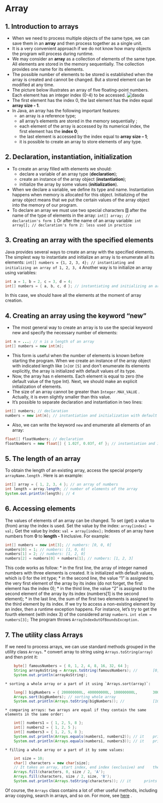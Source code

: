 # Array
## 1. Introduction to arrays
* When we need to process multiple objects of the same type, we can save them in an **array** and then process together as a single unit.
* It is a very convenient approach if we do not know how many objects the program will process during runtime.
* We may consider an **array** as a collection of elements of the same type. All elements are stored in the memory sequentially. The collection provides one name for its elements. 
* The possible number of elements to be stored is established when the array is created and cannot be changed. But a stored element can be modified at any time.
* The picture below illustrates an array of five floating-point numbers. Each element has an integer index (0-4) to be accessed.
![dasda](https://ucarecdn.com/9e6fb36e-293b-4fce-99e5-430e520d0783/)
* The first element has the index 0, the last element has the index equal **array size - 1**.
* In Java, an array has the following important features:
	* an array is a reference type;
	* all array’s elements are stored in the memory sequentially ;
	* each element of the array is accessed by its numerical index, the first element has the **index 0**;
	* the last element is accessed by the index equal to **array size – 1**;
	* it is possible to create an array to store elements of any type.

## 2. Declaration, instantiation, initialization
* To create an array filled with elements we should:
	* declare a variable of an array type (**declaration**);
	* create an instance of the array object (**instantiation**);
	* initialize the array by some values (**initialization**).
* When we declare a variable, we define its type and name. Instantiation happens when memory is allocated for this object. Initializing of the array object means that we put the certain values of the array object into the memory of our program.
* To declare an array we must use two special characters **[]** after the name of the type of elements in the array:
`int[] array; // declaration's form 1`
Or after the name of an array variable:
`int array[]; // declaration's form 2: less used in practice`

## 3. Creating an array with the specified elements
Java provides several ways to create an array with the specified elements.
The simplest way to instantiate and initialize an array is to enumerate all its elements:
`int[] numbers = {1, 2, 3, 4}; // instantiating and initializing an array of 1, 2, 3, 4`
Another way is to initialize an array using variables:
```java
int a = 1, b = 2, c = 3, d = 4;
int[] numbers = { a, b, c, d }; // instantiating and initializing an array of 1, 2, 3, 4
```
In this case, we should have all the elements at the moment of array creation.

## 4. Creating an array using the keyword “new”
* The most general way to create an array is to use the special keyword new and specify the necessary number of elements:
```java
int n = ...; // n is a length of an array
int[] numbers = new int[n]; 
```
* This form is useful when the number of elements is known before starting the program. When we create an instance of the array object with indicated length like `[n]`or `[5]` and don’t enumerate its elements explicitly, the array is initialized with default values of its type.
* Now, the array has n elements. Each element is equal to zero (the default value of the type Int). Next, we should make an explicit initialization of elements.
* The size of an array cannot be greater than `Integer.MAX_VALUE` . Actually, it is even slightly smaller than this value.
* It’s possible to separate declaration and instantiation in two lines:
```java
int[] numbers; // declaration
numbers = new int[n]; // instantiation and initialization with default values
```
* Also, we can write the keyword `new` and enumerate all elements of an array:
```java
float[] floatNumbers; // declaration 
floatNumbers = new float[] { 1.02f, 0.03f, 4f }; // instantiation and initialization 
```

## 5. The length of an array
To obtain the length of an existing array, access the special property `arrayName.length` . Here is an example:
```java
int[] array = { 1, 2, 3, 4 }; // an array of numbers 
int length = array.length; // number of elements of the array       
System.out.println(length); // 4
```

## 6. Accessing elements
The values of elements of an array can be changed. To set (get) a value to (from) array the index is used.
Set the value by the index: `array[index] = val;`
Get the value by index: `val = array[index];`
Indexes of an array have numbers from **0** to **length - 1** inclusive.
For example:
```java
int[] numbers = new int[3]; // numbers: [0, 0, 0]
numbers[0] = 1; // numbers: [1, 0, 0]
numbers[1] = 2; // numbers: [1, 2, 0]
numbers[2] = numbers[0] + numbers[1]; // numbers: [1, 2, 3]
```
This code works as follow:
	* in the first line, the array of integer named numbers with three elements is created. It is initialized with default values, which is 0 for the int type;
	* in the second line, the value “1” is assigned to the very first element of the array by its index (do not forget, the first element has the index 0);
	* in the third line, the value “2” is assigned to the second element of the array by its index (numbers[1] is the second element);
	* in the last line, the sum of the first two elements is assigned to the third element by its index.
If we try to access a non-existing element by an index, then a runtime exception happens.
For instance, let’s try to get the fourth element (with index 3) of the considered array `numbers`.
`int elem = numbers[3];`
The program throws `ArrayIndexOutOfBoundsException.`

## 7. The utility class Arrays
If we need to process arrays, we can use standard methods grouped in the utility class `Arrays`.
	* convert array to string using `Arrays.toString(array)` and then print it:
```java
	byte[] famousNumbers = { 0, 1, 2, 4, 8, 16, 32, 64 };
	String arrayAsString = Arrays.toString(famousNumbers); // 		[0, 1, 2, 4, 8, 16, 32, 64]
	System.out.println(arrayAsString); 
```
	* sorting a whole array or a part of it using `Arrays.sort(array)`:
```java
	long[] bigNumbers = { 200000000L, 400000000L, 100000000L, 		300000000L }; // it's unsorted
	Arrays.sort(bigNumbers); // sorting whole array
	System.out.println(Arrays.toString(bigNumbers)); // 			[100000000, 200000000, 300000000, 400000000]
```
	* comparing arrays: two arrays are equal if they contain the same elements in the same order:
```java
	int[] numbers1 = { 1, 2, 5, 8 };
	int[] numbers2 = { 1, 2, 5 };
	int[] numbers3 = { 1, 2, 5, 8 };
	System.out.println(Arrays.equals(numbers1, numbers2)); // it 	prints "false"
	System.out.println(Arrays.equals(numbers1, numbers3)); // it 	prints "true" 
```
	* filling a whole array or a part of it by some values:
```java
	int size = 10;
	char[] characters = new char[size];
	// It takes an array, start index, end index (exclusive) and 	the value for filling the array
	Arrays.fill(characters, 0, size / 2, 'A'); 
	Arrays.fill(characters, size / 2, size, 'B');
	System.out.println(Arrays.toString(characters)); // it 		prints [A, A, A, A, A, B, B, B, B, B] 
```

Of course, the `Arrays` class contains a lot of other useful methods, including array copying, search in arrays, and so on. For more, see  [here](https://docs.oracle.com/javase/8/docs/api/java/util/Arrays.html) .
